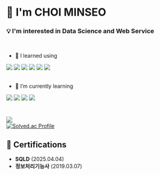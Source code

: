 # 👋 I'm CHOI MINSEO

### 💡 I'm interested in Data Science and Web Service

<br>

- 📖 I learned using  
<div>
  <img src="https://img.shields.io/badge/Python-3776AB?style=for-the-badge&logo=Python&logoColor=white">
  <img src="https://img.shields.io/badge/Numpy-013243?style=for-the-badge&logo=Numpy&logoColor=white">
  <img src="https://img.shields.io/badge/Pandas-150458?style=for-the-badge&logo=Pandas&logoColor=white">
  <img src="https://img.shields.io/badge/HTML-E34F26?style=for-the-badge&logo=HTML5&logoColor=white">
  <img src="https://img.shields.io/badge/CSS-1572B6?style=for-the-badge&logo=CSS3&logoColor=white">
  <img src="https://img.shields.io/badge/JavaScript-F7DF1E?style=for-the-badge&logo=JavaScript&logoColor=white">
</div>

<br>

- 🌱 I’m currently learning  
<div>
  <img src="https://img.shields.io/badge/Node.js-339933?style=for-the-badge&logo=Node.js&logoColor=white">
  <img src="https://img.shields.io/badge/Flask-000000?style=for-the-badge&logo=Flask&logoColor=white">
  <img src="https://img.shields.io/badge/Tensorflow-FF6F00?style=for-the-badge&logo=Tensorflow&logoColor=white">
  <img src="https://img.shields.io/badge/React-61DAFB?style=for-the-badge&logo=React&logoColor=white">
</div>

#

<img src="https://github-readme-stats-sigma-five.vercel.app/api/top-langs/?username=quisst&layout=compact"><br>
[![Solved.ac Profile](http://mazassumnida.wtf/api/v2/generate_badge?boj=quisst)](https://solved.ac/quisst/)

## 📜 Certifications

- **SQLD** (2025.04.04)  
- **정보처리기능사** (2019.03.07)
